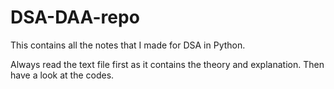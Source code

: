# DSA-DAA-repo

This contains all the notes that I made for DSA in Python.

Always read the text file first as it contains the theory and explanation.
Then have a look at the codes.
